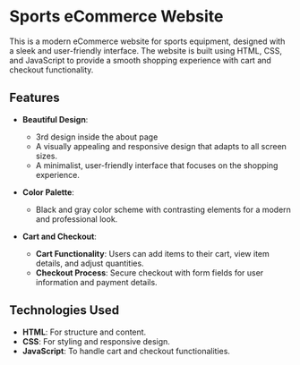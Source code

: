 # Sports eCommerce Website

This is a modern eCommerce website for sports equipment, designed with a sleek and user-friendly interface. The website is built using HTML, CSS, and JavaScript to provide a smooth shopping experience with cart and checkout functionality.

## Features

- **Beautiful Design**:
  - 3rd design inside the about page
  - A visually appealing and responsive design that adapts to all screen sizes.
  - A minimalist, user-friendly interface that focuses on the shopping experience.

- **Color Palette**: 
  - Black and gray color scheme with contrasting elements for a modern and professional look.

- **Cart and Checkout**: 
  - **Cart Functionality**: Users can add items to their cart, view item details, and adjust quantities.
  - **Checkout Process**: Secure checkout with form fields for user information and payment details.



## Technologies Used

- **HTML**: For structure and content.
- **CSS**: For styling and responsive design.
- **JavaScript**: To handle cart and checkout functionalities.
 
